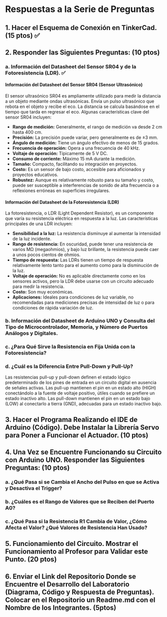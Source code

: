# Respuestas a la Serie de Preguntas

## 1. Hacer el Esquema de Conexión en TinkerCad. (**15 ptos**) ✅

## 2. Responder las Siguientes Preguntas: (**10 ptos**)

### a. Información del Datasheet del Sensor SR04 y de la Fotoresistencia (LDR). ✅

#### Información del Datasheet del Sensor SR04 (Sensor Ultrasónico)

El sensor ultrasónico SR04 es ampliamente utilizado para medir la distancia a un objeto mediante ondas ultrasónicas. Envía un pulso ultrasónico que rebota en el objeto y recibe el eco. La distancia se calcula basándose en el tiempo que tarda en regresar el eco. Algunas características clave del sensor SR04 incluyen:

- **Rango de medición:** Generalmente, el rango de medición va desde 2 cm hasta 400 cm.
- **Precisión:** La precisión puede variar, pero generalmente es de ±3 mm.
- **Ángulo de medición:** Tiene un ángulo efectivo de menos de 15 grados.
- **Frecuencia de operación:** Opera a una frecuencia de 40 kHz.
- **Voltaje de operación:** Típicamente de 5 V DC.
- **Consumo de corriente:** Máximo 15 mA durante la medición.
- **Tamaño:** Compacto, facilitando su integración en proyectos.
- **Costo:** Es un sensor de bajo costo, accesible para aficionados y proyectos educativos.
- **Robustez:** Aunque es relativamente robusto para su tamaño y costo, puede ser susceptible a interferencias de sonido de alta frecuencia o a reflexiones erróneas en superficies irregulares.

#### Información del Datasheet de la Fotoresistencia (LDR)

La fotoresistencia, o LDR (Light Dependent Resistor), es un componente que varía su resistencia eléctrica en respuesta a la luz. Las características principales de una LDR incluyen:

- **Sensibilidad a la luz:** La resistencia disminuye al aumentar la intensidad de la luz incidente.
- **Rango de resistencia:** En oscuridad, puede tener una resistencia de varios MΩ (megaohmios), y bajo luz brillante, la resistencia puede caer a unos pocos cientos de ohmios.
- **Tiempo de respuesta:** Las LDRs tienen un tiempo de respuesta relativamente lento tanto para el aumento como para la disminución de la luz.
- **Voltaje de operación:** No es aplicable directamente como en los sensores activos, pero la LDR debe usarse con un circuito adecuado para medir la resistencia.
- **Costo:** Son muy económicas.
- **Aplicaciones:** Ideales para condiciones de luz variable, no recomendadas para mediciones precisas de intensidad de luz o para condiciones de rápida variación de luz.

### b. Información del Datasheet de Arduino UNO y Consulta del Tipo de Microcontrolador, Memoria, y Número de Puertos Análogos y Digitales.

### c. ¿Para Qué Sirve la Resistencia en Fija Unida con la Fotoresistencia?

### d. ¿Cuál es la Diferencia Entre Pull-Down y Pull-Up?

Las resistencias pull-up y pull-down definen el estado lógico predeterminado de los pines de entrada en un circuito digital en ausencia de señales activas. Las pull-up mantienen el pin en un estado alto (HIGH) conectándolo a la fuente de voltaje positivo, útiles cuando se prefiere un estado inactivo alto. Las pull-down mantienen el pin en un estado bajo (LOW) al conectarlo a tierra (GND), adecuadas para un estado inactivo bajo.

## 3. Hacer el Programa Realizando el IDE de Arduino (Código). Debe Instalar la Librería Servo para Poner a Funcionar el Actuador. (**10 ptos**)

## 4. Una Vez se Encuentre Funcionando su Circuito con Arduino UNO. Responder las Siguientes Preguntas: (**10 ptos**)

### a. ¿Qué Pasa si se Cambia el Ancho del Pulso en que se Activa y Desactiva el Trigger?

### b. ¿Cuáles es el Rango de Valores que se Reciben del Puerto A0?

### c. ¿Qué Pasa si la Resistencia R1 Cambia de Valor, ¿Cómo Afecta el Valor? ¿Qué Valores de Resistencia Han Usado?

## 5. Funcionamiento del Circuito. Mostrar el Funcionamiento al Profesor para Validar este Punto. (**20 ptos**)

## 6. Enviar el Link del Repositorio Donde se Encuentre el Desarrollo del Laboratorio (Diagrama, Código y Respuesta de Preguntas). Colocar en el Repositorio un Readme.md con el Nombre de los Integrantes. (**5ptos**)

